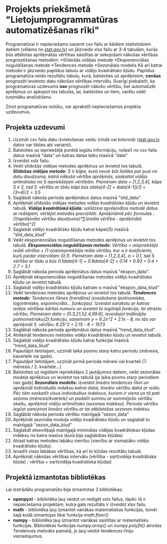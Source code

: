 # Projekts priekšmetā "Lietojumprogrammatūras automatizēšanas rīki"
Programatūrai ir nepieciešams saņemt csv failu ar kādiem statistiskiem datiem (vēlams no [stat.gov.lv](https://stat.gov.lv/lv)) un jāizveido xlsx failu ar 3-4 tabulām, kurās būs attēlotas aprēķinātas vērtības saistītas ar sekojošam nākošas vērtības prognozēšanas metodēm:
*Slīdošās vidējas metode
*Eksponenciālas noguldīšanas metode
*Tendences metode
*Sezonālais modelis
Kā arī katrai metodei ir jāizveido papildus tabulu ar vidējo kvadrātisko kļūdu.
Papildus programatūra veido rezultātu tabulu, kurā, balstoties uz aprēķiniem, **cenšas** prognozēt ievietoto datu nākošas vērtības intervālu.
Svarīgi piebalstīt, ka programatūras uzdevums **nav** prognozēt nākošo vērtību, bet automatizēt aprēķinus un apkopot tos tabulās, lai, balstoties un tiem, varētu veikt turpmāku analizēšanu.

Zinot programatūras nolūku, var aprakstīt nepieciešamos projekta uzdevumus.
## Projekta uzdevumi
1. Uzzināt csv faila datu izvietošanas veidu (rindā vai kolonnā) ([stat.gov.lv](https://stat.gov.lv/lv) datos var tikties abi varianti).
2. Balstoties uz iepriekšējā punktā iegūtu informāciju, nolasīt no csv faila datus masīvā "data" un katras datas laiku masīvā "date".
3. Izveidot xslx failu.
4. Veikt slīdošās vidējas metodes aprēķinus un ievietot tos tabulā.
_**Slīdošas vidējas metode:** S ir kāpe, kura nevar būt lielāka par pusi no datu daudzuma, katrā nākoša vērtība aprēķinās, saskaitot vidējo aritmētisko no S iepriekšējam vērtībām. Piemēram data = [1,2,3,4], kāpe S ir 2, tad 5. vērtība ar tādu kāpi būs (data[4-2] + data[4-1])/2 = (3+4)/2  = 3.5_
5. Saglābāt nākoša perioda aprēķinātus datus masīvā "slid_data"
6. Aprēķināt slīdošās vidējas metodes vidējo kvadrātisko kļūdu un ievietot tabulā.
_**Vidēja kvadrātiskā kļūda:** salīdzina aprēķinātos metodē datus ar reālajiem, vērtējot metodes precizitāti. Aprēķināmā pēc formulas : (1/aprēķināto vērtību daudzums)*∑((reāla vērtība - aprēķinātā vērtība)^2)_
7. Saglabāt vidējo kvadrātisko kļūdu katrai kāpei(S) masīvā "slid_data_klud"
8. Veikt eksponenciālas noguldīšanas metodes aprēķinus un ievietot tos tabulā.
_**Eksponenciālas noguldīšanas metode:** Vērtība = α*iepriekšēja reālā vērtība + (1-α)*aiziepriekšēja reāla vērtība, kur α ir koeficients, kurš pieder intervālam (0;1). Piemēram data = [1,2,3,4], α = 0.1, tad 5. vērtība ar tādu α būs 0.1*data[4-1] + 0.9*data[4-2] = 0.1*4 + 0.9*3 = 0.4 + 2.7 = 3.1_
9. Saglābāt nākoša perioda aprēķinātus datus masīvā "ekspon_data".
10. Aprēķināt eksponenciālas noguldīšanas metodes vidējo kvadrātisko kļūdu un ievietot tabulā.
11. Saglabāt vidējo kvadrātisko kļūdu katram α masīvā "ekspon_data_klud"
12. Veikt tendences metodes aprēķinus un ievietot tos tabulā. 
_**Tendences metode:** Tendences līknes (trendline) izveidošana (polinomiska, logoritmiska, exponinciāla... funkcijas). Izveidot sarakstu ar katras reālas vērtības kārtas numuru un ievietot to iegūtajā funkcija, lai atrastu vērtību. Piemēram data = [0.3,21,52.4,99.6], ieveidojot tndlinājās polinometrisku(2) funkciju, saņemsim y = 6.2*x^2 + 2.1*x - 8, no tās var aprēķināt 5. vērtību: 6.2*5^2 + 2.1*5 - 8 = 157.5_
13. Saglābāt nākoša perioda aprēķinātus datus masīvā "trend_data_klud".
14. Atrēķināt tendences metodes vidējo kvadrātisko kļūdu un ievietot tabulā.
15. Saglabāt vidējo kvadrātisko kļūdu katrai funkcijai masīvā "trend_data_klud"
16. Pajautājot lietotajam, uzzināt laika posmu starp katru periodu (mēnesis, kavartele vai gads).
17. Pajautājot lietotājam, uzzināt pirmā perioda mēnesi vai kvarteli (7. mēnesis / 2. kvartele...)
18. Balstoties uz iegūtiem iepriekšējos 2 jautājumos datiem, veikt sezonālas modeļa aprēķinus un ievietot tos tabulā (ja laika posms starp periodiem nav gads)
_**Sezonālais modelis:** izveidot lineāro tendences līkni un aprēķināt individuālo indeksu katrai datai, lineāro vērtību dalot ar reālo. Pēc tām saskaitīt visus individuālus indeksus, kuriem ir viena un tā pati sezona (mēnesis/kvartele) un padalīt summu ar summējošo vērtību skaitu, aprēķinot vidējo aritmētisko (sezonas indeksu). Perioda vērtību iegūst sareizinot lineāro vērtību ar tai atbilstošas sezonas indeksu._
19. Saglābāt nākoša perioda vērtību mainīgajā "sezon_data"
20. Aprēķināt sezonāla moduļa vidējo kvadrātisko kļūdu un saglabāt to mainīgajā "sezon_data_klud"
21. Saglabāt atsevišķajā mainīgajā minimālas vidējas kvadrātiskas kļūdas indeksu no katra masīva (kurā bija saglabātas kļūdas)
22. Atrast katras metodes labāku vienību (vienību ar vismazāko vidējo kvadrātisko kļūdu).
23. Ievadīt visas labākas vērtības, kā arī to kļūdas rezultātu tabulā.
24. Aprēķināt nākošas vērtības intervālu (vērtība - sqrt(vidēja kvadrātiska kļūda) ; vērtība + sqrt(vidēja kvadratīska kļūda))

## Projektā izmantotas bibliotēkas
Lai izstrādātu programatūtu bija izmantotas 3 bibliotēkas:
* **openpyxl** - bibliotēka ļauj veidot un redigēt xslx failus, tāpēc tā ir nepieciešama projektam, kutra gala rezultāts ir izveidot xlsx failu.
* **math** - bibliotēka ļauj izmantot vairākas matematiskas funkcijas, tomēr šajā kodā izmantojas tikai funkcija _math.floor()_
* **numpy** - bibliotēka ļauj izmantot vairākas saistītas ar matematīsku funkcijas. Bibliotēkas funkcijas _numpy.array()_ un _numpy.polyfit()_ atrodas Tendences metodes pamatā, jo ļauj veidot tendences līniju vienadojumus.